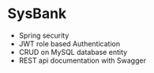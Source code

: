 # SysBank
* Spring security
* JWT role based Authentication
* CRUD on MySQL database entity
* REST api documentation with Swagger
